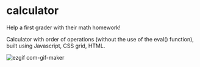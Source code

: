 # calculator

Help a first grader with their math homework!

Calculator with order of operations (without the use of the eval() function), built using Javascript, CSS grid, HTML. 

![ezgif com-gif-maker](https://user-images.githubusercontent.com/90401001/219907784-65b53dfb-204e-4560-9c1f-cf4b9f8c6068.gif)





